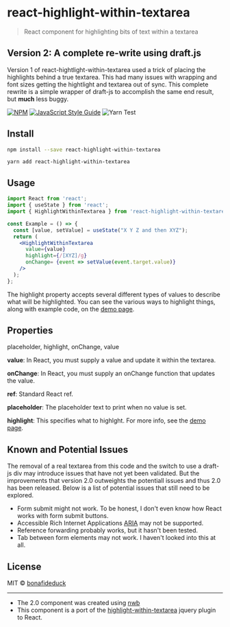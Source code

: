 # react-highlight-within-textarea

> React component for highlighting bits of text within a textarea

## Version 2: A complete re-write using draft.js

Version 1 of react-hightlight-within-textarea used a trick of placing the 
highlights behind a true textarea.  This had many issues with wrapping
and font sizes getting the hightlight and textarea out of sync.
This complete rewrite is a simple wrapper of draft-js to accomplish
the same end result, but **much** less buggy.

[![NPM](https://img.shields.io/npm/v/react-highlight-within-textarea.svg)](https://www.npmjs.com/package/react-highlight-within-textarea) [![JavaScript Style Guide](https://img.shields.io/badge/code_style-standard-brightgreen.svg)](https://standardjs.com) ![Yarn Test](https://github.com/bonafideduck/react-highlight-within-textarea/workflows/Yarn%20Test/badge.svg)


## Install

```bash
npm install --save react-highlight-within-textarea
```
```
yarn add react-highlight-within-textarea
```

## Usage

```jsx
import React from 'react';
import { useState } from 'react';
import { HighlightWithinTextarea } from 'react-highlight-within-textarea'

const Example = () => {
  const [value, setValue] = useState("X Y Z and then XYZ");
  return (
    <HighlightWithinTextarea
      value={value}
      highlight={/[XYZ]/g}
      onChange= {event => setValue(event.target.value)}
    />
  );
};
```

The highlight property accepts several different types of values to describe 
what will be highlighted.  You can see the various ways to highlight things, 
along with example code, on the 
[demo page](https://bonafideduck.github.io/react-highlight-within-textarea/).

## Properties

placeholder, highlight, onChange, value

**value**: In React, you must supply a value and update it within the textarea.

**onChange**: In React, you must supply an onChange function that updates the value.

**ref**: Standard React ref.

**placeholder**: The placeholder text to print when no value is set.

**highlight**: This specifies what to highlght.  For more info, see the
[demo page](https://bonafideduck.github.io/react-highlight-within-textarea/).


## Known and Potential Issues

The removal of a real textarea from this code and the switch to use a draft-js div may introduce issues that have not yet been validated.  But the improvements that version 2.0 outweights the potentiall issues and thus 2.0 has been released.  Below is a list of potential issues that still need to be explored.

* Form submit might not work.  To be honest, I don't even know how React works with form submit buttons.
* Accessible Rich Internet Applications [ARIA](https://developer.mozilla.org/en-US/docs/Web/Accessibility/ARIA) may not be supported.
* Reference forwarding probably works, but it hasn't been tested.
* Tab between form elements may not work. I haven't looked into this at all.

## License

MIT © [bonafideduck](https://github.com/bonafideduck)

---

* The 2.0 component was created using [nwb](https://github.com/insin/nwb)
* This component is a port of the [highlight-within-textarea](https://www.npmjs.com/package/highlight-within-textarea) jquery plugin to React.
